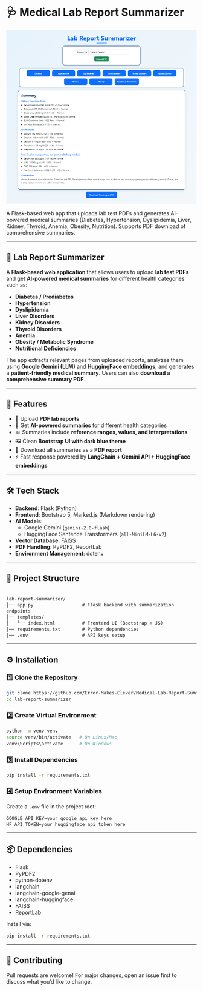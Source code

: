 # 🩺 Medical Lab Report Summarizer

<p align="center">
  <img src="assets/Front_Page.png" alt="Medical Lab Report Summarizer UI" width="600"/>
</p>

A Flask-based web app that uploads lab test PDFs and generates AI-powered medical summaries (Diabetes, Hypertension, Dyslipidemia, Liver, Kidney, Thyroid, Anemia, Obesity, Nutrition). Supports PDF download of comprehensive summaries.

---

## 🧪 Lab Report Summarizer

A **Flask-based web application** that allows users to upload **lab test PDFs** and get **AI-powered medical summaries** for different health categories such as:

- **Diabetes / Prediabetes**
- **Hypertension**
- **Dyslipidemia**
- **Liver Disorders**
- **Kidney Disorders**
- **Thyroid Disorders**
- **Anemia**
- **Obesity / Metabolic Syndrome**
- **Nutritional Deficiencies**

The app extracts relevant pages from uploaded reports, analyzes them using **Google Gemini (LLM)** and **HuggingFace embeddings**, and generates a **patient-friendly medical summary**. Users can also **download a comprehensive summary PDF**.

---

## 🚀 Features
- 📂 Upload **PDF lab reports**  
- 🤖 Get **AI-powered summaries** for different health categories  
- 📊 Summaries include **reference ranges, values, and interpretations**  
- 🖼️ Clean **Bootstrap UI with dark blue theme**  
- 📑 Download all summaries as a **PDF report**  
- ⚡ Fast response powered by **LangChain + Gemini API + HuggingFace embeddings**  

---

## 🛠️ Tech Stack
- **Backend**: Flask (Python)  
- **Frontend**: Bootstrap 5, Marked.js (Markdown rendering)  
- **AI Models**:  
  - Google Gemini (`gemini-2.0-flash`)  
  - HuggingFace Sentence Transformers (`all-MiniLM-L6-v2`)  
- **Vector Database**: FAISS  
- **PDF Handling**: PyPDF2, ReportLab  
- **Environment Management**: dotenv  

---

## 📂 Project Structure
```

lab-report-summarizer/
│── app.py                  # Flask backend with summarization endpoints
│── templates/
│   └── index.html          # Frontend UI (Bootstrap + JS)
│── requirements.txt        # Python dependencies
│── .env                    # API keys setup

````

---

## ⚙️ Installation

### 1️⃣ Clone the Repository
```bash
git clone https://github.com/Error-Makes-Clever/Medical-Lab-Report-Summarizer.git
cd lab-report-summarizer
````

### 2️⃣ Create Virtual Environment

```bash
python -m venv venv
source venv/bin/activate   # On Linux/Mac
venv\Scripts\activate      # On Windows
```

### 3️⃣ Install Dependencies

```bash
pip install -r requirements.txt
```

### 4️⃣ Setup Environment Variables

Create a `.env` file in the project root:

```env
GOOGLE_API_KEY=your_google_api_key_here
HF_API_TOKEN=your_huggingface_api_token_here
```
---

## 📦 Dependencies

* Flask
* PyPDF2
* python-dotenv
* langchain
* langchain-google-genai
* langchain-huggingface
* FAISS
* ReportLab

Install via:

```bash
pip install -r requirements.txt
```

---

## 🤝 Contributing

Pull requests are welcome! For major changes, open an issue first to discuss what you’d like to change.
